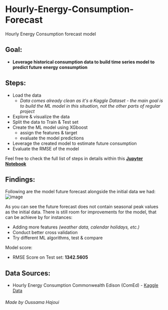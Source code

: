 # Hourly-Energy-Consumption-Forecast
 Hourly Energy Consumption forecast model


## Goal:
* **Leverage historical consumption data to build time series model to predict future energy consumption**


## Steps:
* Load the data
  * *Data comes already clean as it's a Kaggle Dataset - the main goal is to build the ML model in this situation, not the other parts of regular project*
* Explore & visualize the data
* Split the data to Train & Test set
* Create the ML model using XGboost
  * assign the features & target
  * evaluate the model predictions
* Leverage the created model to estimate future consumption
* Evaluate the RMSE of the model

Feel free to check the full list of steps in details within this **[Jupyter Notebook](https://github.com/Oussamahajoui/Hourly-Energy-Consumption-Forecast/blob/main/hourly%20energy%20consumption%20forecast%20model.ipynb/ 'Hourly Energy Consumption Forecast Model')**

## Findings:
Following are the model future forecast alongside the initial data we had:
![image](https://user-images.githubusercontent.com/83676274/200187465-35e6576e-7e97-465c-bbd0-d96c83e6a5a3.png 'Initial data & forecast')

As you can see the future forecast does not contain seasonal peak values as the initial data. There is still room for improvements for the model, that can be achieve by for instances:
* Adding more features *(weather data, calendar holidays, etc.)*
* Conduct better cross validation
* Try different ML algorithms, test & compare

Model score:
* RMSE Score on Test set: **1342.5605**

 ## Data Sources:
* Hourly Energy Consumption Commonwealth Edison (ComEd) - [Kaggle Data](https://www.kaggle.com/datasets/robikscube/hourly-energy-consumption?select=COMED_hourly.csv/ "Kaggle Data" )
 

###### *Made by Oussama Hajoui*
